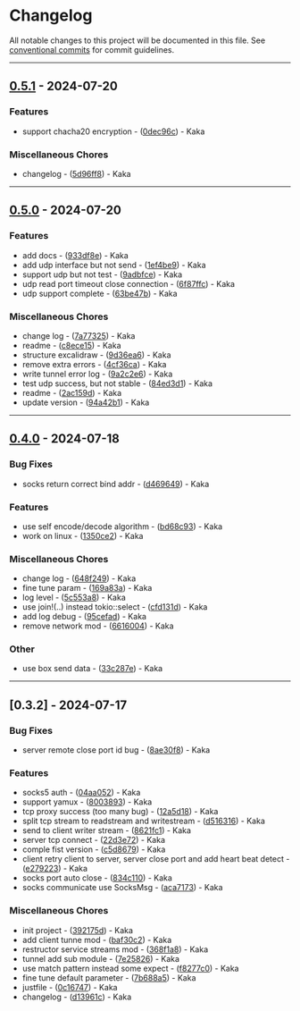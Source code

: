 # Changelog

All notable changes to this project will be documented in this file. See [conventional commits](https://www.conventionalcommits.org/) for commit guidelines.

---
## [0.5.1](https://github.com/ghvn7777/proxy_tools/compare/v0.5.0..v0.5.1) - 2024-07-20

### Features

- support chacha20 encryption - ([0dec96c](https://github.com/ghvn7777/proxy_tools/commit/0dec96cf80dce094d1612f298c69dff32dea3600)) - Kaka

### Miscellaneous Chores

- changelog - ([5d96ff8](https://github.com/ghvn7777/proxy_tools/commit/5d96ff898d2182f39c44b427e45cf195df588726)) - Kaka

---
## [0.5.0](https://github.com/ghvn7777/proxy_tools/compare/v0.4.0..v0.5.0) - 2024-07-20

### Features

- add docs - ([933df8e](https://github.com/ghvn7777/proxy_tools/commit/933df8e289ac04b2206c87653661ac6a69821172)) - Kaka
- add udp interface but not send - ([1ef4be9](https://github.com/ghvn7777/proxy_tools/commit/1ef4be962dcedb0e74f66c5bd30253f3aa5c636e)) - Kaka
- support udp but not test - ([9adbfce](https://github.com/ghvn7777/proxy_tools/commit/9adbfce03f14493cc3791fef7495465d55f8c7f5)) - Kaka
- udp read port timeout close connection - ([6f87ffc](https://github.com/ghvn7777/proxy_tools/commit/6f87ffc6ce4088dc95a7c4fedc9c9d0c6c5b91be)) - Kaka
- udp support complete - ([63be47b](https://github.com/ghvn7777/proxy_tools/commit/63be47b93e668368d1d2550d8e5a4456b5a6f8ec)) - Kaka

### Miscellaneous Chores

- change log - ([7a77325](https://github.com/ghvn7777/proxy_tools/commit/7a773258d5c122520597525b636bc0dd2fea96b9)) - Kaka
- readme - ([c8ece15](https://github.com/ghvn7777/proxy_tools/commit/c8ece155287e74743dd8fd8477cf8cde3c45811b)) - Kaka
- structure excalidraw - ([9d36ea6](https://github.com/ghvn7777/proxy_tools/commit/9d36ea6f65460c5fbcd735e4ad4f6906c36dccce)) - Kaka
- remove extra errors - ([4cf36ca](https://github.com/ghvn7777/proxy_tools/commit/4cf36ca3d702529991265f331529a28eb591ae77)) - Kaka
- write tunnel error log - ([9a2c2e6](https://github.com/ghvn7777/proxy_tools/commit/9a2c2e6bd4dcedfd683d8d749b58fef642a6416d)) - Kaka
- test udp success, but not stable - ([84ed3d1](https://github.com/ghvn7777/proxy_tools/commit/84ed3d1574a7368e6da51fe1917c8a399cc2e18e)) - Kaka
- readme - ([2ac159d](https://github.com/ghvn7777/proxy_tools/commit/2ac159d50f94bc3d26177ee5af1bce5e2d1e94f1)) - Kaka
- update version - ([94a42b1](https://github.com/ghvn7777/proxy_tools/commit/94a42b1766846f02477b97924d51e8f377b058cb)) - Kaka

---
## [0.4.0](https://github.com/ghvn7777/proxy_tools/compare/v0.3.2..v0.4.0) - 2024-07-18

### Bug Fixes

- socks return correct bind addr - ([d469649](https://github.com/ghvn7777/proxy_tools/commit/d469649f807aa40fadd4a8f997fa77de3a86242b)) - Kaka

### Features

- use self encode/decode algorithm - ([bd68c93](https://github.com/ghvn7777/proxy_tools/commit/bd68c93f5cd67f5dc346551ddbde1eb2857cd94b)) - Kaka
- work on linux - ([1350ce2](https://github.com/ghvn7777/proxy_tools/commit/1350ce2b36d44fe7714965ff74b2ba974e654d37)) - Kaka

### Miscellaneous Chores

- change log - ([648f249](https://github.com/ghvn7777/proxy_tools/commit/648f2494c4466aaa5e9d6a734a663762d6300f0a)) - Kaka
- fine tune param - ([169a83a](https://github.com/ghvn7777/proxy_tools/commit/169a83a6dcbc2512f79cde1af002660889b5bd04)) - Kaka
- log level - ([5c553a8](https://github.com/ghvn7777/proxy_tools/commit/5c553a8259609eaa367425e394e55492a92f1de9)) - Kaka
- use join!(..) instead tokio::select - ([cfd131d](https://github.com/ghvn7777/proxy_tools/commit/cfd131d61a4ec5314d75455843e6b892dde79c7e)) - Kaka
- add log debug - ([95cefad](https://github.com/ghvn7777/proxy_tools/commit/95cefade8f71a810fae582d96f1d094ceef610ae)) - Kaka
- remove network mod - ([6616004](https://github.com/ghvn7777/proxy_tools/commit/6616004bbeb7cdf1f064eb3690a8f3b3857b0b93)) - Kaka

### Other

- use box send data - ([33c287e](https://github.com/ghvn7777/proxy_tools/commit/33c287ea0b5ea218ca10e435ff73fd5df03f3fe5)) - Kaka

---
## [0.3.2] - 2024-07-17

### Bug Fixes

- server remote close port id bug - ([8ae30f8](https://github.com/ghvn7777/proxy_tools/commit/8ae30f8e45855f7261ec262ff0986ea15393ccde)) - Kaka

### Features

- socks5 auth - ([04aa052](https://github.com/ghvn7777/proxy_tools/commit/04aa052d3991a9ec68345d6c9852b358da05fbf1)) - Kaka
- support yamux - ([8003893](https://github.com/ghvn7777/proxy_tools/commit/80038939e137ea2506428b3598ffbd2e8d37f384)) - Kaka
- tcp proxy success (too many bug) - ([12a5d18](https://github.com/ghvn7777/proxy_tools/commit/12a5d181f3c4948c7f706e34a2c554d690f30cc7)) - Kaka
- split tcp stream to readstream and writestream - ([d516316](https://github.com/ghvn7777/proxy_tools/commit/d516316e7df6ab1443778b8eb9a16f769e78c9d5)) - Kaka
- send <client to socks tx> to client writer stream - ([8621fc1](https://github.com/ghvn7777/proxy_tools/commit/8621fc1e0066ca14cba0f186eaf0655e17aa5ab7)) - Kaka
- server tcp connect - ([22d3e72](https://github.com/ghvn7777/proxy_tools/commit/22d3e7244b0d08f151d0f0f14b76bc49b9c807d1)) - Kaka
- comple fist version - ([c5d8679](https://github.com/ghvn7777/proxy_tools/commit/c5d867988b085f6c15ada4b70983b692601af2b9)) - Kaka
- client retry client to server, server close port and add heart beat detect - ([e279223](https://github.com/ghvn7777/proxy_tools/commit/e27922309bbb13f7de5e01307b1e9a0e95666fd5)) - Kaka
- socks port auto close - ([834c110](https://github.com/ghvn7777/proxy_tools/commit/834c110fd9e4c30ecde9beeec79f5600b56b2a3b)) - Kaka
- socks communicate use SocksMsg - ([aca7173](https://github.com/ghvn7777/proxy_tools/commit/aca717387b86045b5255fef8d07be8f25e7a75e7)) - Kaka

### Miscellaneous Chores

- init project - ([392175d](https://github.com/ghvn7777/proxy_tools/commit/392175d7612ef38c16427e952c43c1dd92b5bfb9)) - Kaka
- add client tunne mod - ([baf30c2](https://github.com/ghvn7777/proxy_tools/commit/baf30c2ef58f160719531caf60320bd07771bd95)) - Kaka
- restructor service streams mod - ([368f1a8](https://github.com/ghvn7777/proxy_tools/commit/368f1a8ede0dc0fa75ed0ef36d918794cec41cb6)) - Kaka
- tunnel add <client tunnel> sub module - ([7e25826](https://github.com/ghvn7777/proxy_tools/commit/7e25826062838bcbfbc4d0409fe647e26aeda349)) - Kaka
- use match pattern instead some expect - ([f8277c0](https://github.com/ghvn7777/proxy_tools/commit/f8277c0a31e4770f398f18e736be911397245440)) - Kaka
- fine tune default parameter - ([7b688a5](https://github.com/ghvn7777/proxy_tools/commit/7b688a5f3cc20115e9400d1e80f6bf4c8b41de59)) - Kaka
- justfile - ([0c16747](https://github.com/ghvn7777/proxy_tools/commit/0c16747794a86fcdd94ba8ffa59c4542aacce85d)) - Kaka
- changelog - ([d13961c](https://github.com/ghvn7777/proxy_tools/commit/d13961c20c21335dcef9efb2d6d35fdf40659f57)) - Kaka

<!-- generated by git-cliff -->
